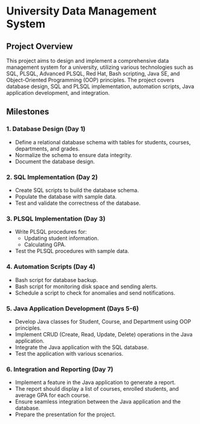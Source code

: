 # University Data Management System

## Project Overview

This project aims to design and implement a comprehensive data management system for a university, utilizing various technologies such as SQL, PLSQL, Advanced PLSQL, Red Hat, Bash scripting, Java SE, and Object-Oriented Programming (OOP) principles. The project covers database design, SQL and PLSQL implementation, automation scripts, Java application development, and integration.

## Milestones

### 1. Database Design (Day 1)

- Define a relational database schema with tables for students, courses, departments, and grades.
- Normalize the schema to ensure data integrity.
- Document the database design.

### 2. SQL Implementation (Day 2)

- Create SQL scripts to build the database schema.
- Populate the database with sample data.
- Test and validate the correctness of the database.

### 3. PLSQL Implementation (Day 3)

- Write PLSQL procedures for:
  - Updating student information.
  - Calculating GPA.
- Test the PLSQL procedures with sample data.

### 4. Automation Scripts (Day 4)

- Bash script for database backup.
- Bash script for monitoring disk space and sending alerts.
- Schedule a script to check for anomalies and send notifications.

### 5. Java Application Development (Days 5-6)

- Develop Java classes for Student, Course, and Department using OOP principles.
- Implement CRUD (Create, Read, Update, Delete) operations in the Java application.
- Integrate the Java application with the SQL database.
- Test the application with various scenarios.

### 6. Integration and Reporting (Day 7)

- Implement a feature in the Java application to generate a report.
- The report should display a list of courses, enrolled students, and average GPA for each course.
- Ensure seamless integration between the Java application and the database.
- Prepare the presentation for the project.
